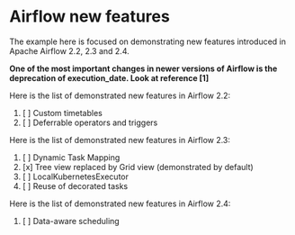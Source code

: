 # Airflow new features

The example here is focused on demonstrating new features
introduced in Apache Airflow 2.2, 2.3 and 2.4.


**One of the most important changes in newer versions of
Airflow is the deprecation of execution_date. 
Look at reference [1]**

Here is the list of demonstrated new features in Airflow 2.2:
1. [ ] Custom timetables
2. [ ] Deferrable operators and triggers

Here is the list of demonstrated new features in Airflow 2.3:
1. [ ] Dynamic Task Mapping
2. [x] Tree view replaced by Grid view (demonstrated by default)
3. [ ] LocalKubernetesExecutor
4. [ ] Reuse of decorated tasks

Here is the list of demonstrated new features in Airflow 2.4:
1. [ ] Data-aware scheduling
